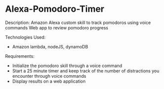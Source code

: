 # Alexa-Pomodoro-Timer
Description:
Amazon Alexa custom skill to track pomodoros using voice commands
Web app to review pomodoro progress

Technologies Used:
- Amazon lambda, nodeJS, dynamoDB

Requirements:
- Initialize the pomodoro skill through a voice command
- Start a 25 minute timer and keep track of the number of distractions you encounter through voice commands
- Display results on a web application
